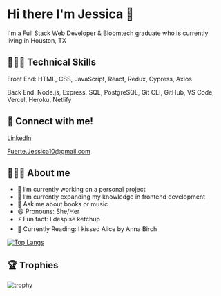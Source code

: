 

# Hi there I'm Jessica 👋

I'm a Full Stack Web Developer & Bloomtech graduate who is currently living in Houston, TX

## 👩🏻‍💻 Technical Skills
Front End: HTML, CSS, JavaScript, React, Redux, Cypress, Axios

Back End: Node.js, Express, SQL, PostgreSQL, Git CLI, GitHub, VS Code, Vercel, Heroku, Netlify

## 📲 Connect with me!

 [LinkedIn](https://www.linkedin.com/in/jessica-fuerte-119908223/ "LinkedIn Profile")
 
 Fuerte.Jessica10@gmail.com 
 
## 💁🏻‍♀️ About me 

- 🔭 I’m currently working on a personal project
- 🌱 I’m currently expanding my knowledge in frontend development
- 💬 Ask me about books or music
- 😄 Pronouns: She/Her
- ⚡ Fun fact: I despise ketchup
- 📖 Currently Reading: I kissed Alice by Anna Birch
 

 
[![Top Langs](https://github-readme-stats.vercel.app/api/top-langs/?username=jefuerte&layout=compact&theme=radical)](https://github.com/anuraghazra/github-readme-stats)





## 🏆 Trophies 

[![trophy](https://github-profile-trophy.vercel.app/?username=jefuerte&theme=discord)](https://github.com/ryo-ma/github-profile-trophy)
